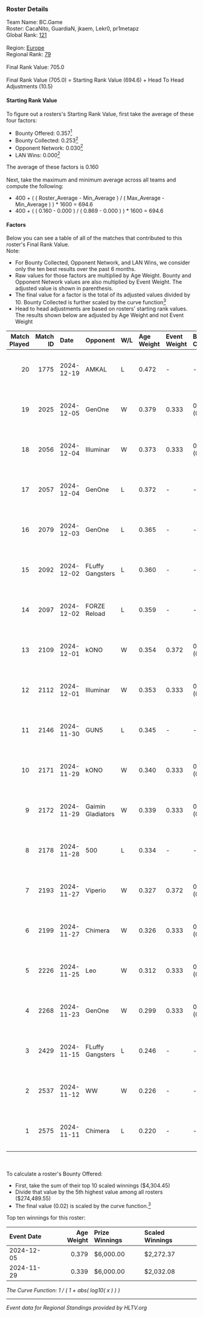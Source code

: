 ### Roster Details<br />
Team Name: BC.Game<br />
Roster: CacaNito, GuardiaN, jkaem, Lekr0, pr1metapz<br />
Global Rank: [121](../../standings_global_2025_04_07.md)<br />
<br />
Region: [Europe]( ../../standings_europe_2025_04_07.md)<br />
Regional Rank: [79]( ../../standings_europe_2025_04_07.md)<br />
<br />
Final Rank Value:  705.0<br />
<br />
Final Rank Value (705.0) = Starting Rank Value (694.6) + Head To Head Adjustments (10.5)<br />

#### Starting Rank Value<br />
To figure out a rosters's Starting Rank Value, first take the average of these four factors:<br />
- Bounty Offered: 0.357[<sup>1</sup>](#table2)
- Bounty Collected: 0.253[<sup>2</sup>](#table1)
- Opponent Network: 0.030[<sup>2</sup>](#table1)
- LAN Wins: 0.000[<sup>2</sup>](#table1)

The average of these factors is 0.160<br />
<br />
Next, take the maximum and minimum average across all teams and compute the following:<br />
- 400 + ( ( Roster_Average - Min_Average ) / ( Max_Average - Min_Average ) ) * 1600 = 694.6
- 400 + ( ( 0.160 - 0.000 ) / ( 0.869 - 0.000 ) ) * 1600 = 694.6


#### Factors<br />
Below you can see a table of all of the matches that contributed to this roster's Final Rank Value.<br />
Note:<br />

- For Bounty Collected, Opponent Network, and LAN Wins, we consider only the ten best results over the past 6 months.
- Raw values for those factors are multiplied by Age Weight. Bounty and Opponent Network values are also multiplied by Event Weight. The adjusted value is shown in parenthesis.
- The final value for a factor is the total of its adjusted values divided by 10. Bounty Collected is further scaled by the curve function[<sup>3</sup>](#curveFunction)
- Head to head adjustments are based on rosters' starting rank values. The results shown below are adjusted by Age Weight and not Event Weight
<span id="table1"></span><br />


| Match Played | Match ID | Date       | Opponent          | W/L | Age Weight | Event Weight | Bounty Collected | Opponent Network | LAN Wins  | H2H Adj. | Roster                                       |
| -: | -: | :- | :- | :- | :- | :- | :- | :- | :- | -: | :- |
|           20 |     1775 | 2024-12-19 | AMKAL             | L   | 0.472      | -            | -                | -                | -         |    -8.05 | CacaNito, GuardiaN, jkaem, Lekr0, pr1metapz  |
|           19 |     2025 | 2024-12-05 | GenOne            | W   | 0.379      | 0.333        | 0.006 (0.001)    | 0.391 (0.049)    | 0 (0.000) |     6.26 | CacaNito, GuardiaN, jkaem, Lekr0, pr1metapz  |
|           18 |     2056 | 2024-12-04 | Illuminar         | W   | 0.373      | 0.333        | 0.003 (0.000)    | 0.108 (0.013)    | 0 (0.000) |     5.36 | CacaNito, GuardiaN, jkaem, Lekr0, pr1metapz  |
|           17 |     2057 | 2024-12-04 | GenOne            | L   | 0.372      | -            | -                | -                | -         |    -5.52 | CacaNito, GuardiaN, jkaem, Lekr0, pr1metapz  |
|           16 |     2079 | 2024-12-03 | GenOne            | L   | 0.365      | -            | -                | -                | -         |    -5.66 | CacaNito, GuardiaN, jkaem, Lekr0, pr1metapz  |
|           15 |     2092 | 2024-12-02 | FLuffy Gangsters  | L   | 0.360      | -            | -                | -                | -         |    -6.76 | CacaNito, GuardiaN, jkaem, Lekr0, pr1metapz  |
|           14 |     2097 | 2024-12-02 | FORZE Reload      | L   | 0.359      | -            | -                | -                | -         |    -6.54 | CacaNito, GuardiaN, jkaem, Lekr0, pr1metapz  |
|           13 |     2109 | 2024-12-01 | kONO              | W   | 0.354      | 0.372        | 0.014 (0.002)    | 0.224 (0.029)    | 0 (0.000) |     5.10 | CacaNito, GuardiaN, jkaem, Lekr0, pr1metapz  |
|           12 |     2112 | 2024-12-01 | Illuminar         | W   | 0.353      | 0.333        | 0.003 (0.000)    | 0.108 (0.013)    | 0 (0.000) |     4.87 | CacaNito, GuardiaN, jkaem, Lekr0, pr1metapz  |
|           11 |     2146 | 2024-11-30 | GUN5              | L   | 0.345      | -            | -                | -                | -         |    -2.60 | CacaNito, GuardiaN, jkaem, Lekr0, pr1metapz  |
|           10 |     2171 | 2024-11-29 | kONO              | W   | 0.340      | 0.333        | 0.014 (0.002)    | 0.224 (0.025)    | 0 (0.000) |     5.13 | CacaNito, GuardiaN, jkaem, Lekr0, pr1metapz  |
|            9 |     2172 | 2024-11-29 | Gaimin Gladiators | W   | 0.339      | 0.333        | 0.022 (0.003)    | 0.224 (0.025)    | 0 (0.000) |     6.37 | CacaNito, GuardiaN, jkaem, Lekr0, pr1metapz  |
|            8 |     2178 | 2024-11-28 | 500               | L   | 0.334      | -            | -                | -                | -         |    -1.70 | CacaNito, GuardiaN, jkaem, Lekr0, pr1metapz  |
|            7 |     2193 | 2024-11-27 | Viperio           | W   | 0.327      | 0.372        | 0.001 (0.000)    | 0.034 (0.004)    | 0 (0.000) |     3.63 | CacaNito, GuardiaN, jkaem, Lekr0, pr1metapz  |
|            6 |     2199 | 2024-11-27 | Chimera           | W   | 0.326      | 0.333        | 0.012 (0.001)    | 0.429 (0.047)    | 0 (0.000) |     6.15 | CacaNito, GuardiaN, jkaem, Lekr0, pr1metapz  |
|            5 |     2226 | 2024-11-25 | Leo               | W   | 0.312      | 0.333        | 0.014 (0.001)    | 0.531 (0.055)    | 0 (0.000) |     5.60 | CacaNito, GuardiaN, jkaem, Lekr0, pr1metapz  |
|            4 |     2268 | 2024-11-23 | GenOne            | W   | 0.299      | 0.333        | 0.006 (0.001)    | 0.391 (0.039)    | 0 (0.000) |     5.00 | CacaNito, GuardiaN, jkaem, pr1metapz, Woro2k |
|            3 |     2429 | 2024-11-15 | FLuffy Gangsters  | L   | 0.246      | -            | -                | -                | -         |    -4.45 | CacaNito, GuardiaN, jkaem, Lekr0, pr1metapz  |
|            2 |     2537 | 2024-11-12 | WW                | W   | 0.226      | -            | -                | -                | -         |     1.15 | CacaNito, GuardiaN, jkaem, Lekr0, pr1metapz  |
|            1 |     2575 | 2024-11-11 | Chimera           | L   | 0.220      | -            | -                | -                | -         |    -2.88 | CacaNito, GuardiaN, jkaem, Lekr0, pr1metapz  |

<br />
<span id="table2"></span><br />
To calculate a roster's Bounty Offered:<br />

- First, take the sum of their top 10 scaled winnings ($4,304.45)
- Divide that value by the 5th highest value among all rosters ($274,489.55)
- The final value (0.02) is scaled by the curve function.[<sup>3</sup>](#curveFunction)

Top ten winnings for this roster:<br />

| Event Date | Age Weight | Prize Winnings | Scaled Winnings |
| :- | -: | :- | :- |
| 2024-12-05 |      0.379 | $6,000.00      | $2,272.37       |
| 2024-11-29 |      0.339 | $6,000.00      | $2,032.08       |


<span id="curveFunction"></span>_The Curve Function: 1 / ( 1 + abs( log10( x ) ) )_<br />

---
_Event data for Regional Standings provided by HLTV.org_<br />
